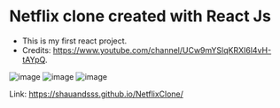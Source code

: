 # Netflix clone created with React Js
- This is my first react project.
- Credits: https://www.youtube.com/channel/UCw9mYSlqKRXI6l4vH-tAYpQ.


![image](https://user-images.githubusercontent.com/51674001/115100776-d1db8c00-9ef3-11eb-9603-2fb2a56ba89b.png)
![image](https://user-images.githubusercontent.com/51674001/115100792-e750b600-9ef3-11eb-83db-b3f872956af4.png)
![image](https://user-images.githubusercontent.com/51674001/115100795-f0418780-9ef3-11eb-9633-9d1d4d54af8f.png)

Link: https://shauandsss.github.io/NetflixClone/
